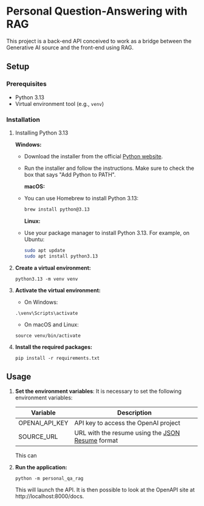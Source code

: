 # Personal Question-Answering with RAG

This project is a back-end API conceived to work as a bridge between the Generative AI source and the front-end using RAG.

## Setup

### Prerequisites

- Python 3.13
- Virtual environment tool (e.g., `venv`)

### Installation

1. Installing Python 3.13

   **Windows:**

   - Download the installer from the official [Python website](https://www.python.org/downloads/).
   - Run the installer and follow the instructions. Make sure to check the box that says "Add Python to PATH".

     **macOS:**

   - You can use Homebrew to install Python 3.13:

     ```sh
     brew install python@3.13
     ```

     **Linux:**

   - Use your package manager to install Python 3.13. For example, on Ubuntu:
     ```sh
     sudo apt update
     sudo apt install python3.13
     ```

2. **Create a virtual environment:**

   ```
   python3.13 -m venv venv
   ```

3. **Activate the virtual environment:**
   - On Windows:
   ```
   .\venv\Scripts\activate
   ```
   - On macOS and Linux:
   ```
   source venv/bin/activate
   ```
4. **Install the required packages:**

   ```
   pip install -r requirements.txt
   ```

## Usage
1. **Set the environment variables**: It is necessary to set the following environment variables:

    | Variable       | Description                                                                       |
    |----------------|-----------------------------------------------------------------------------------|
    | OPENAI_API_KEY | API key to access the OpenAI project                                              |
    | SOURCE_URL     | URL with the resume using the [JSON Resume](https://jsonresume.org/schema) format |

   This can
3. **Run the application:**

   ```
   python -m personal_qa_rag
   ```

   This will launch the API. It is then possible to look at the OpenAPI site at http://localhost:8000/docs.
